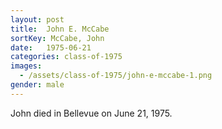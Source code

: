 ```yaml
---
layout: post
title:  John E. McCabe
sortKey: McCabe, John
date:   1975-06-21
categories: class-of-1975
images:
  - /assets/class-of-1975/john-e-mccabe-1.png
gender: male
---
```

John died in Bellevue on June 21, 1975.
